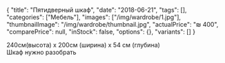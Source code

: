 {
    "title": "Пятидверный шкаф",
    "date": "2018-06-21",
    "tags": [],
    "categories": ["Мебель"],
    "images": ["/img/wardrobe/1.jpg"],
    "thumbnailImage": "/img/wardrobe/thumbnail.jpg",
    "actualPrice": "₪ 400",
    "comparePrice": null,
    "inStock": false,
    "options": {},
    "variants": []
}

240см(высота) х 200см (ширина) х 54 см (глубина) <br>
Шкаф нужно разобрать
